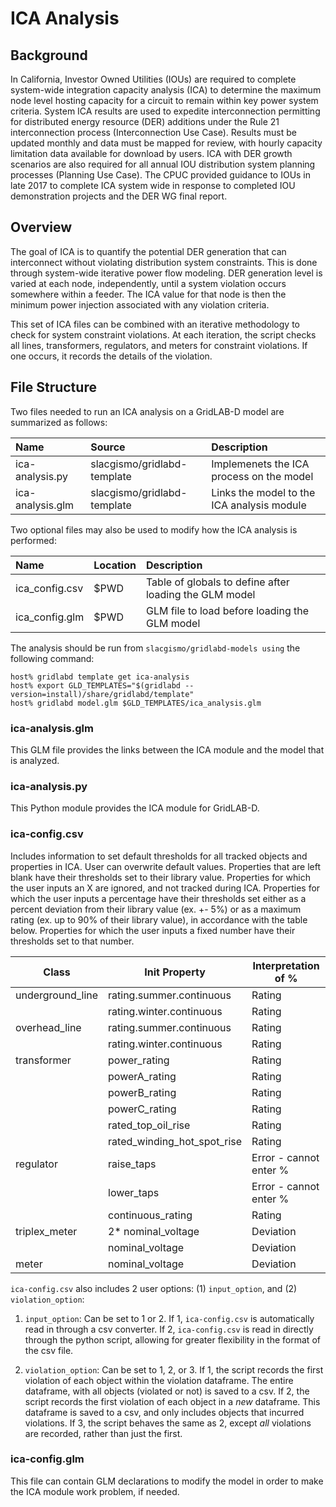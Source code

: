 # ICA Analysis

## Background

In California, Investor Owned Utilities (IOUs) are required to complete system-wide integration capacity analysis (ICA) to determine the maximum node level hosting capacity for a circuit to remain within key power system criteria. System ICA results are used to expedite interconnection permitting for distributed energy resource (DER) additions under the Rule 21 interconnection process (Interconnection Use Case). Results must be updated monthly and data must be mapped for review, with hourly capacity limitation data available for download by users. ICA with DER growth scenarios are also required for all annual IOU distribution system planning processes (Planning Use Case). The CPUC provided guidance to IOUs in late 2017 to complete ICA system wide in response to completed IOU demonstration projects and the DER WG final report.

## Overview

The goal of ICA is to quantify the potential DER generation that can interconnect without violating distribution system constraints. This is done through system-wide iterative power flow modeling. DER generation level is varied at each node, independently, until a system violation occurs somewhere within a feeder. The ICA value for that node is then the minimum power injection associated with any violation criteria.

This set of ICA files can be combined with an iterative methodology to check for system constraint violations. At each iteration, the script checks all lines, transformers, regulators, and meters for constraint violations. If one occurs, it records the details of the violation.

## File Structure

Two files needed to run an ICA analysis on a GridLAB-D model are summarized as follows:

| Name | Source | Description |
| :--- | :----- | :---------- |
| ica-analysis.py  | slacgismo/gridlabd-template | Implemenets the ICA process on the model 
| ica-analysis.glm | slacgismo/gridlabd-template | Links the model to the ICA analysis module

Two optional files may also be used to modify how the ICA analysis is performed:

| Name | Location | Description |
| :--- | :------- | :-----------|
| ica_config.csv | $PWD | Table of globals to define after loading the GLM model
| ica_config.glm | $PWD | GLM file to load before loading the GLM model

The analysis should be run from `slacgismo/gridlabd-models using` the following command:
```
host% gridlabd template get ica-analysis
host% export GLD_TEMPLATES="$(gridlabd --version=install)/share/gridlabd/template"
host% gridlabd model.glm $GLD_TEMPLATES/ica_analysis.glm
```

### ica-analysis.glm

This GLM file provides the links between the ICA module and the model that is analyzed.

### ica-analysis.py

This Python module provides the ICA module for GridLAB-D.

### ica-config.csv

Includes information to set default thresholds for all tracked objects and properties in ICA. User can overwrite default values. Properties that are left blank have their thresholds set to their library value. Properties for which the user inputs an X are ignored, and not tracked during ICA. Properties for which the user inputs a percentage have their thresholds set either as a percent deviation from their library value (ex. +- 5%) or as a maximum rating (ex. up to 90% of their library value), in accordance with the table below. Properties for which the user inputs a fixed number have their thresholds set to that number. 

|       Class      |        Init Property        | Interpretation of %     |
| ---------------- | --------------------------- |-------------------------|
| underground_line | rating.summer.continuous    | Rating                  |
|                  | rating.winter.continuous    | Rating                  |
| overhead_line    | rating.summer.continuous    | Rating                  |
|                  | rating.winter.continuous    | Rating                  |
| transformer      | power_rating                | Rating                  |
|                  | powerA_rating               | Rating                  |
|                  | powerB_rating               | Rating                  |
|                  | powerC_rating               | Rating                  |
|                  | rated_top_oil_rise          | Rating                  |
|                  | rated_winding_hot_spot_rise | Rating                  |
| regulator        | raise_taps                  | Error - cannot enter %  |
|                  | lower_taps                  | Error - cannot enter %  |
|                  | continuous_rating           | Rating                  |
| triplex_meter    | 2* nominal_voltage          | Deviation               |
|                  | nominal_voltage             | Deviation               |
| meter            | nominal_voltage             | Deviation               |

`ica-config.csv` also includes 2 user options: (1) `input_option`, and (2) `violation_option`:

1. `input_option`: Can be set to 1 or 2. If 1, `ica-config.csv` is automatically read in through a csv converter. If 2, `ica-config.csv` is read in directly through the python script, allowing for greater flexibility in the format of the csv file.

2. `violation_option`: Can be set to 1, 2, or 3. If 1, the script records the first violation of each object within the violation dataframe. The entire dataframe, with all objects (violated or not) is saved to a csv. If 2, the script records the first violation of each object in a *new* dataframe. This dataframe is saved to a csv, and only includes objects that incurred violations. If 3, the script behaves the same as 2, except *all* violations are recorded, rather than just the first.

### ica-config.glm

This file can contain GLM declarations to modify the model in order to make the ICA module work problem, if needed.

